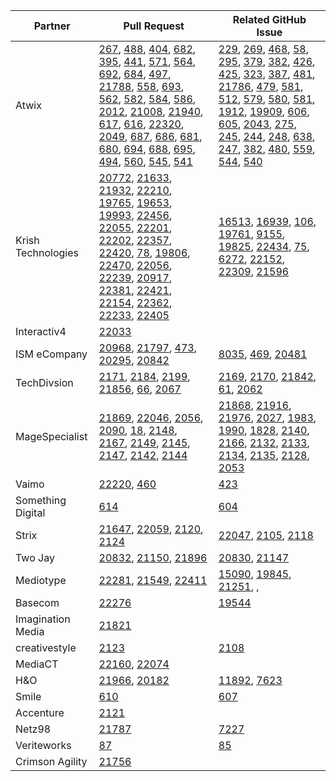 | Partner | Pull Request | Related GitHub Issue |
| ------- | ------- | ------- |
| Atwix | [267](https://github.com/magento/graphql-ce/pull/267), [488](https://github.com/magento/graphql-ce/pull/488), [404](https://github.com/magento/graphql-ce/pull/404), [682](https://github.com/magento/magento-functional-tests-migration/pull/682), [395](https://github.com/magento/graphql-ce/pull/395), [441](https://github.com/magento/graphql-ce/pull/441), [571](https://github.com/magento/graphql-ce/pull/571), [564](https://github.com/magento/graphql-ce/pull/564), [692](https://github.com/magento/magento-functional-tests-migration/pull/692), [684](https://github.com/magento/magento-functional-tests-migration/pull/684), [497](https://github.com/magento/graphql-ce/pull/497), [21788](https://github.com/magento/magento2/pull/21788), [558](https://github.com/magento/graphql-ce/pull/558), [693](https://github.com/magento/magento-functional-tests-migration/pull/693), [562](https://github.com/magento/graphql-ce/pull/562), [582](https://github.com/magento/graphql-ce/pull/582), [584](https://github.com/magento/graphql-ce/pull/584), [586](https://github.com/magento/graphql-ce/pull/586), [2012](https://github.com/magento-engcom/msi/pull/2012), [21008](https://github.com/magento/magento2/pull/21008), [21940](https://github.com/magento/magento2/pull/21940), [617](https://github.com/magento/graphql-ce/pull/617), [616](https://github.com/magento/graphql-ce/pull/616), [22320](https://github.com/magento/magento2/pull/22320), [2049](https://github.com/magento-engcom/msi/pull/2049), [687](https://github.com/magento/magento-functional-tests-migration/pull/687), [686](https://github.com/magento/magento-functional-tests-migration/pull/686), [681](https://github.com/magento/magento-functional-tests-migration/pull/681), [680](https://github.com/magento/magento-functional-tests-migration/pull/680), [694](https://github.com/magento/magento-functional-tests-migration/pull/694), [688](https://github.com/magento/magento-functional-tests-migration/pull/688), [695](https://github.com/magento/magento-functional-tests-migration/pull/695), [494](https://github.com/magento/graphql-ce/pull/494), [560](https://github.com/magento/graphql-ce/pull/560), [545](https://github.com/magento/graphql-ce/pull/545), [541](https://github.com/magento/graphql-ce/pull/541) |  [229](https://github.com/magento/graphql-ce/issues/229), [269](https://github.com/magento/graphql-ce/issues/269), [468](https://github.com/magento/graphql-ce/issues/468), [58](https://github.com/magento/graphql-ce/issues/58), [295](https://github.com/magento/graphql-ce/issues/295), [379](https://github.com/magento/magento-functional-tests-migration/issues/379), [382](https://github.com/magento/graphql-ce/issues/382), [426](https://github.com/magento/graphql-ce/issues/426), [425](https://github.com/magento/graphql-ce/issues/425), [323](https://github.com/magento/magento-functional-tests-migration/issues/323), [387](https://github.com/magento/magento-functional-tests-migration/issues/387), [481](https://github.com/magento/graphql-ce/issues/481), [21786](https://github.com/magento/magento2/issues/21786), [479](https://github.com/magento/graphql-ce/issues/479), [581](https://github.com/magento/magento-functional-tests-migration/issues/581), [512](https://github.com/magento/graphql-ce/issues/512), [579](https://github.com/magento/graphql-ce/issues/579), [580](https://github.com/magento/graphql-ce/issues/580), [581](https://github.com/magento/graphql-ce/issues/581), [1912](https://github.com/magento-engcom/msi/issues/1912), [19909](https://github.com/magento/magento2/issues/19909), [606](https://github.com/magento/graphql-ce/issues/606), [605](https://github.com/magento/graphql-ce/issues/605), [2043](https://github.com/magento-engcom/msi/issues/2043), [275](https://github.com/magento/magento-functional-tests-migration/issues/275), [245](https://github.com/magento/magento-functional-tests-migration/issues/245), [244](https://github.com/magento/magento-functional-tests-migration/issues/244), [248](https://github.com/magento/magento-functional-tests-migration/issues/248), [638](https://github.com/magento/magento-functional-tests-migration/issues/638), [247](https://github.com/magento/magento-functional-tests-migration/issues/247), [382](https://github.com/magento/magento-functional-tests-migration/issues/382), [480](https://github.com/magento/graphql-ce/issues/480), [559](https://github.com/magento/graphql-ce/issues/559), [544](https://github.com/magento/graphql-ce/issues/544), [540](https://github.com/magento/graphql-ce/issues/540) |
| Krish Technologies |  [20772](https://github.com/magento/magento2/pull/20772), [21633](https://github.com/magento/magento2/pull/21633), [21932](https://github.com/magento/magento2/pull/21932), [22210](https://github.com/magento/magento2/pull/22210), [19765](https://github.com/magento/magento2/pull/19765), [19653](https://github.com/magento/magento2/pull/19653), [19993](https://github.com/magento/magento2/pull/19993), [22456](https://github.com/magento/magento2/pull/22456), [22055](https://github.com/magento/magento2/pull/22055), [22201](https://github.com/magento/magento2/pull/22201), [22202](https://github.com/magento/magento2/pull/22202), [22357](https://github.com/magento/magento2/pull/22357), [22420](https://github.com/magento/magento2/pull/22420), [78](https://github.com/magento/async-import/pull/78), [19806](https://github.com/magento/magento2/pull/19806), [22470](https://github.com/magento/magento2/pull/22470), [22056](https://github.com/magento/magento2/pull/22056), [22239](https://github.com/magento/magento2/pull/22239), [20917](https://github.com/magento/magento2/pull/22298), [22381](https://github.com/magento/magento2/pull/22381), [22421](https://github.com/magento/magento2/pull/22421), [22154](https://github.com/magento/magento2/pull/22154), [22362](https://github.com/magento/magento2/pull/22362), [22233](https://github.com/magento/magento2/pull/22233), [22405](https://github.com/magento/magento2/pull/22405) | [16513](https://github.com/magento/magento2/issues/16513), [16939](https://github.com/magento/magento2/issues/16939), [106](https://github.com/magento/community-features/issues/106), [19761](https://github.com/magento/magento2/issues/19761), [9155](https://github.com/magento/magento2/issues/9155), [19825](https://github.com/magento/magento2/issues/19825), [22434](https://github.com/magento/magento2/issues/22434), [75](https://github.com/magento/async-import/issues/75), [6272](https://github.com/magento/magento2/issues/6272), [22152](https://github.com/magento/magento2/issues/22152), [22309](https://github.com/magento/magento2/issues/22309), [21596](https://github.com/magento/magento2/issues/21596) |
| Interactiv4 | [22033](https://github.com/magento/magento2/pull/22033) |  |
| ISM eCompany |  [20968](https://github.com/magento/magento2/pull/20968), [21797](https://github.com/magento/magento2/pull/21797), [473](https://github.com/magento/graphql-ce/pull/473), [20295](https://github.com/magento/magento2/pull/20295), [20842](https://github.com/magento/magento2/pull/20842) | [8035](https://github.com/magento/magento2/issues/8035), [469](https://github.com/magento/graphql-ce/issues/469), [20481](https://github.com/magento/magento2/issues/20481) |
| TechDivsion | [2171](https://github.com/magento-engcom/msi/pull/2171), [2184](https://github.com/magento-engcom/msi/pull/2184), [2199](https://github.com/magento-engcom/msi/pull/2199), [21856](https://github.com/magento/magento2/pull/21856), [66](https://github.com/magento/async-import/pull/66), [2067](https://github.com/magento-engcom/msi/pull/2067) | [2169](https://github.com/magento-engcom/msi/issues/2169), [2170](https://github.com/magento-engcom/msi/issues/2170), [21842](https://github.com/magento/magento2/issues/21842), [61](https://github.com/magento/magento2/pull/61), [2062](https://github.com/magento-engcom/msi/issues/2062) |
| MageSpecialist | [21869](https://github.com/magento/magento2/pull/21869), [22046](https://github.com/magento/magento2/pull/22046), [2056](https://github.com/magento-engcom/msi/pull/2056), [2090](https://github.com/magento-engcom/msi/pull/2090), [18](https://github.com/magento/partners-magento2ee/pull/18), [2148](https://github.com/magento-engcom/msi/pull/2148), [2167](https://github.com/magento-engcom/msi/pull/2167), [2149](https://github.com/magento-engcom/msi/pull/2149), [2145](https://github.com/magento-engcom/msi/pull/2145), [2147](https://github.com/magento-engcom/msi/pull/2147), [2142](https://github.com/magento-engcom/msi/pull/2142), [2144](https://github.com/magento-engcom/msi/pull/2144) | [21868](https://github.com/magento/magento2/issues/21868), [21916](https://github.com/magento/magento2/issues/21916), [21976](https://github.com/magento/magento2/issues/21976), [2027](https://github.com/magento-engcom/msi/issues/2027), [1983](https://github.com/magento-engcom/msi/issues/1983), [1990](https://github.com/magento-engcom/msi/issues/1990), [1828](https://github.com/magento-engcom/msi/issues/1828), [2140](https://github.com/magento-engcom/msi/issues/2140), [2166](https://github.com/magento-engcom/msi/issues/2166), [2132](https://github.com/magento-engcom/msi/issues/2132), [2133](https://github.com/magento-engcom/msi/issues/2133), [2134](https://github.com/magento-engcom/msi/issues/2134), [2135](https://github.com/magento-engcom/msi/issues/2135), [2128](https://github.com/magento-engcom/msi/issues/2128), [2053](https://github.com/magento-engcom/msi/issues/2053) |
| Vaimo |  [22220](https://github.com/magento/magento2/pull/22220), [460](https://github.com/magento/graphql-ce/pull/460) |  [423](https://github.com/magento/graphql-ce/issues/423) |
| Something Digital | [614](https://github.com/magento/graphql-ce/pull/614) | [604](https://github.com/magento/graphql-ce/issues/604) |
| Strix | [21647](https://github.com/magento/magento2/pull/21647), [22059](https://github.com/magento/magento2/pull/22059), [2120](https://github.com/magento-engcom/msi/pull/2120), [2124](https://github.com/magento-engcom/msi/pull/2124) | [22047](https://github.com/magento/magento2/issues/22047), [2105](https://github.com/magento-engcom/msi/issues/2105), [2118](https://github.com/magento-engcom/msi/issues/2118) |
| Two Jay | [20832](https://github.com/magento/magento2/pull/20832), [21150](https://github.com/magento/magento2/pull/21150), [21896](https://github.com/magento/magento2/pull/21896) |  [20830](https://github.com/magento/magento2/issues/20830), [21147](https://github.com/magento/magento2/issues/21147) |
| Mediotype |  [22281](https://github.com/magento/magento2/pull/22281), [21549](https://github.com/magento/magento2/pull/21549), [22411](https://github.com/magento/magento2/pull/22411) |  [15090](https://github.com/magento/magento2/issues/15090), [19845](https://github.com/magento/magento2/pull/19845), [21251](https://github.com/magento/magento2/pull/21251), [](), |
| Basecom |  [22276](https://github.com/magento/magento2/pull/22276) |  [19544](https://github.com/magento/magento2/issues/19544) |
| Imagination Media | [21821](https://github.com/magento/magento2/pull/21821) | |
| creativestyle | [2123](https://github.com/magento-engcom/msi/pull/2123) |  [2108](https://github.com/magento-engcom/msi/issues/2108) |
| MediaCT | [22160](https://github.com/magento/magento2/pull/22160), [22074](https://github.com/magento/magento2/pull/22074) |   |
| H&O | [21966](https://github.com/magento/magento2/pull/21966), [20182](https://github.com/magento/magento2/pull/20182) |  [11892](https://github.com/magento/magento2/issues/11892), [7623](https://github.com/magento/magento2/issues/7623) |
| Smile | [610](https://github.com/magento/graphql-ce/pull/610) |  [607](https://github.com/magento/graphql-ce/issues/607) |
| Accenture | [2121](https://github.com/magento-engcom/msi/pull/2121) | |
| Netz98 | [21787](https://github.com/magento/magento2/pull/21787) |  [7227](https://github.com/magento/magento2/issues/7227) |
| Veriteworks | [87](https://github.com/magento/magento2-jp/pull/87) |  [85](https://github.com/magento/magento2-jp/issues/85) |
| Crimson Agility | [21756](https://github.com/magento/magento2/pull/21756) |  |